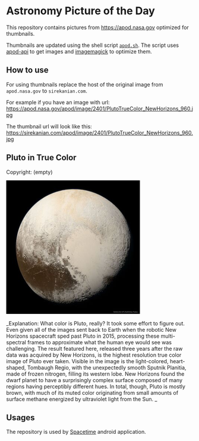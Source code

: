 # Astronomy Picture of the Day

This repository contains pictures from https://apod.nasa.gov optimized for thumbnails.

Thumbnails are updated using the shell script [`apod.sh`](apod.sh). The script
uses [apod-api](https://github.com/nasa/apod-api) to get images and [imagemagick](https://imagemagick.org) to
optimize them.

## How to use

For using thumbnails replace the host of the original image from `apod.nasa.gov` to `sirekanian.com`.

For example if you have an image with url:<br>
https://apod.nasa.gov/apod/image/2401/PlutoTrueColor_NewHorizons_960.jpg

The thumbnail url will look like this:<br>
https://sirekanian.com/apod/image/2401/PlutoTrueColor_NewHorizons_960.jpg

## Pluto in True Color

Copyright: (empty)

[![the picture of the day][1]][2]

_Explanation: What color is Pluto, really? It took some effort to figure out.  Even given all of the images sent back to Earth when the robotic New Horizons spacecraft sped past Pluto in 2015, processing these multi-spectral frames to approximate what the human eye would see was challenging. The result featured here, released three years after the raw data was acquired by New Horizons, is the highest resolution true color image of Pluto ever taken. Visible in the image is the light-colored, heart-shaped, Tombaugh Regio, with the unexpectedly smooth Sputnik Planitia, made of frozen nitrogen, filling its western lobe. New Horizons found the dwarf planet to have a surprisingly complex surface composed of many regions having perceptibly different hues.  In total, though, Pluto is mostly brown, with much of its muted color originating from small amounts of surface methane energized by ultraviolet light from the Sun. 	_

## Usages

The repository is used by [Spacetime][3] android application.

[1]: image/2401/PlutoTrueColor_NewHorizons_960.jpg

[2]: https://apod.nasa.gov/apod/image/2401/PlutoTrueColor_NewHorizons_960.jpg

[3]: https://github.com/sirekanian/spacetime
